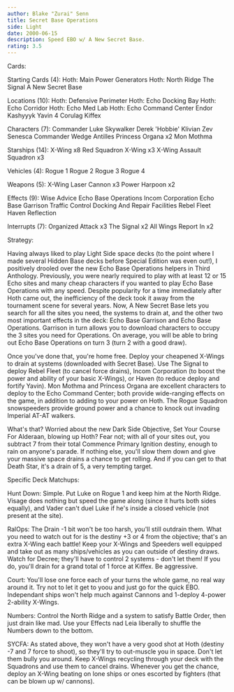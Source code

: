 ```yaml
---
author: Blake "Zurai" Senn
title: Secret Base Operations
side: Light
date: 2000-06-15
description: Speed EBO w/ A New Secret Base.
rating: 3.5
---
```

Cards: 

Starting Cards (4):
Hoth: Main Power Generators
Hoth: North Ridge
The Signal
A New Secret Base

Locations (10):
Hoth: Defensive Perimeter
Hoth: Echo Docking Bay
Hoth: Echo Corridor
Hoth: Echo Med Lab
Hoth: Echo Command Center
Endor
Kashyyyk
Yavin 4
Corulag
Kiffex

Characters (7):
Commander Luke Skywalker
Derek 'Hobbie' Klivian
Zev Senesca
Commander Wedge Antilles
Princess Organa x2
Mon Mothma

Starships (14):
X-Wing x8
Red Squadron X-Wing x3
X-Wing Assault Squadron x3

Vehicles (4):
Rogue 1
Rogue 2
Rogue 3
Rogue 4

Weapons (5):
X-Wing Laser Cannon x3
Power Harpoon x2

Effects (9):
Wise Advice
Echo Base Operations
Incom Corporation
Echo Base Garrison
Traffic Control
Docking And Repair Facilities
Rebel Fleet
Haven
Reflection

Interrupts (7):
Organized Attack x3
The Signal x2
All Wings Report In x2


Strategy: 

Having always liked to play Light Side space decks (to the point where I made several Hidden Base decks before Special Edition was even out!), I positively drooled over the new Echo Base Operations helpers in Third Anthology. Previously, you were nearly required to play with at least 12 or 15 Echo sites and many cheap characters if you wanted to play Echo Base Operations with any speed. Despite popularity for a time immediately after Hoth came out, the inefficiency of the deck took it away from the tournament scene for several years. Now, A New Secret Base lets you search for all the sites you need, the systems to drain at, and the other two most important effects in the deck: Echo Base Garrison and Echo Base Operations. Garrison in turn allows you to download characters to occupy the 3 sites you need for Operations. On average, you will be able to bring out Echo Base Operations on turn 3 (turn 2 with a good draw).

Once you've done that, you're home free. Deploy your cheapened X-Wings to drain at systems (downloaded with Secret Base). Use The Signal to deploy Rebel Fleet (to cancel force drains), Incom Corporation (to boost the power and ability of your basic X-Wings),  or Haven (to reduce deploy and fortify Yavin). Mon Mothma and Princess Organa are excellent characters to deploy to the Echo Command Center; both provide wide-ranging effects on the game, in addition to adding to your power on Hoth. The Rogue Squadron snowspeeders provide ground power and a chance to knock out invading Imperial AT-AT walkers.

What's that? Worried about the new Dark Side Objective, Set Your Course For Alderaan, blowing up Hoth? Fear not; with all of your sites out, you subtract 7 from their total Commence Primary Ignition destiny, enough to rain on anyone's parade. If nothing else, you'll slow them down and give your massive space drains a chance to get rolling. And if you can get to that Death Star, it's a drain of 5, a very tempting target.

Specific Deck Matchups:

Hunt Down:  Simple. Put Luke on Rogue 1 and keep him at the North Ridge. Visage does nothing but speed the game along (since it hurts both sides equally), and Vader can't duel Luke if he's inside a closed vehicle (not present at the site).

RalOps:  The Drain -1 bit won't be too harsh, you'll still outdrain them. What you need to watch out for is the destiny +3 or 4 from the objective; that's an extra X-Wing each battle! Keep your X-Wings and Speeders well equipped and take out as many ships/vehicles as you can outside of destiny draws. Watch for Decree; they'll have to control 2 systems - don't let them! If you do, you'll drain for a grand total of 1 force at Kiffex. Be aggressive.

Court: You'll lose one force each of your turns the whole game, no real way around it. Try not to let it get to yoou and just go for the quick EBO. Independant ships won't help much against Cannons and 1-deploy 4-power 2-ability X-Wings.

Numbers: Control the North Ridge and a system to satisfy Battle Order, then just drain like mad. Use your Effects nad Leia liberally to shuffle the Numbers down to the bottom.

SYCFA: As stated above, they won't have a very good shot at Hoth (destiny -7 and 7 force to shoot), so they'll try to out-muscle you in space. Don't let them bully you around. Keep X-Wings recycling through your deck with the Squadrons and use them to cancel drains. Whenever you get the chance, deploy an X-Wing beating on lone ships or ones escorted by fighters (that can be blown up w/ cannons).
